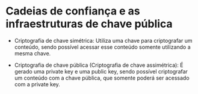 # Cadeias de confiança e as infraestruturas de chave pública

- Criptografia de chave simétrica:
Utiliza uma chave para criptografar um conteúdo, sendo possível acessar esse conteúdo somente utilizando a mesma chave.

- Criptografia de chave pública (Criptografia de chave assimétrica):
É gerado uma private key e uma public key, sendo possível criptografar um conteúdo com a chave pública, que somente poderá ser acessado com a private key.
